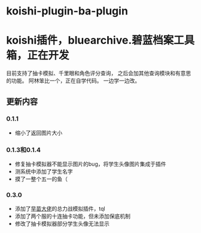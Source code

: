 # koishi-plugin-ba-plugin
# koishi插件，bluearchive.碧蓝档案工具箱，正在开发
目前支持了抽卡模拟、千里眼和角色评分查询，
之后会加其他查询模块和有意思的功能。
阿林笨比一个，正在自学代码。
一边学一边改。

## 更新内容
### 0.1.1
  - 缩小了返回图片大小


### 0.1.3和0.1.4
  - 修复抽卡模拟器不能显示图片的bug，将学生头像图片集成于插件
  - 测系统中添加了学生名字
  - 摸了一整个五一的鱼（
  
### 0.3.0
  - 添加了[早苗大佬](https://github.com/Sanaene)的总力战模拟插件，tql
  - 添加了两个服的十连抽卡功能，但未添加保底机制
  - 修改了抽卡模拟器部分学生头像无法显示
